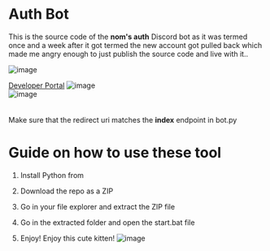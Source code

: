 # Auth Bot   
  
This is the source code of the **nom's auth** Discord bot as it was termed once and a week after it got termed the new account got pulled back which made me angry enough to just publish the source code and live with it.. 
  
![image](https://i.e-z.host/t2vbfqy7.png)     
   
[Developer Portal](https://discord.com/developers/applications)
![image](https://i.e-z.host/sc0348kj.png)  
![image](https://i.e-z.host/m9ugxrw3.png)    
<br>   
Make sure that the redirect uri matches the **index** endpoint in bot.py
<br>   
   
# Guide on how to use these tool   
 
1. Install Python from    
   
2. Download the repo as a ZIP 
  
3. Go in your file explorer and extract the ZIP file  
  
4. Go in the extracted folder and open the start.bat file     
 
5. Enjoy! 
Enjoy this cute kitten! 
![image](https://i.e-z.host/7x11aiiw.png)  